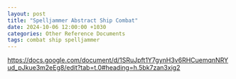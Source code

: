 ```yaml
---
layout: post
title: "Spelljammer Abstract Ship Combat"
date: 2024-10-06 12:00:00 +1030
categories: Other Reference Documents
tags: combat ship spelljammer
---
```


https://docs.google.com/document/d/1SRuJpft1Y7gynH3v6RHCuemqnNRYud_pJkue3m2eEg8/edit?tab=t.0#heading=h.5bk7zan3xig2